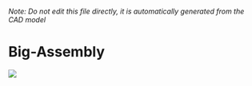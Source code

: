 ###### Note: Do not edit this file directly, it is automatically generated from the CAD model

# Big-Assembly

![](/project.svg)

